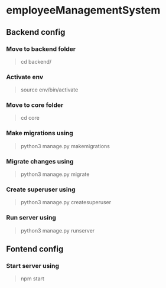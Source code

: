 # employeeManagementSystem

## Backend config

### Move to backend folder
> cd backend/

### Activate env
> source env/bin/activate

### Move to core folder
> cd core

### Make migrations using
> python3 manage.py makemigrations

### Migrate changes using
> python3 manage.py migrate

### Create superuser using
> python3 manage.py createsuperuser


### Run server using
> python3 manage.py runserver


## Fontend config

### Start server using
> npm start
